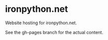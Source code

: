 ironpython.net
==============

Website hosting for ironpython.net.

See the gh-pages branch for the actual content.
